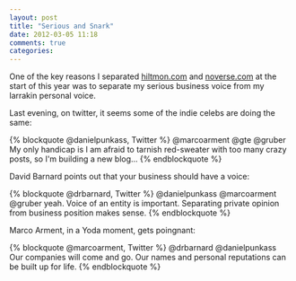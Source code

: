 ```yaml
---
layout: post
title: "Serious and Snark"
date: 2012-03-05 11:18
comments: true
categories: 
---
```


One of the key reasons I separated [hiltmon.com](http://www.hiltmon.com) and [noverse.com](http://www.noverse.com) at the start of this year was to separate my serious business voice from my larrakin personal voice.

Last evening, on twitter, it seems some of the indie celebs are doing the same:

{% blockquote @danielpunkass, Twitter %}
@marcoarment @gte @gruber My only handicap is I am afraid to tarnish red-sweater with too many crazy posts, so I'm building a new blog...
{% endblockquote %}

David Barnard points out that your business should have a voice:

{% blockquote @drbarnard, Twitter %}
@danielpunkass @marcoarment @gruber yeah. Voice of an entity is important. Separating private opinion from business position makes sense.
{% endblockquote %}

Marco Arment, in a Yoda moment, gets poingnant:

{% blockquote @marcoarment, Twitter %}
@drbarnard @danielpunkass Our companies will come and go. Our names and personal reputations can be built up for life.
{% endblockquote %}

